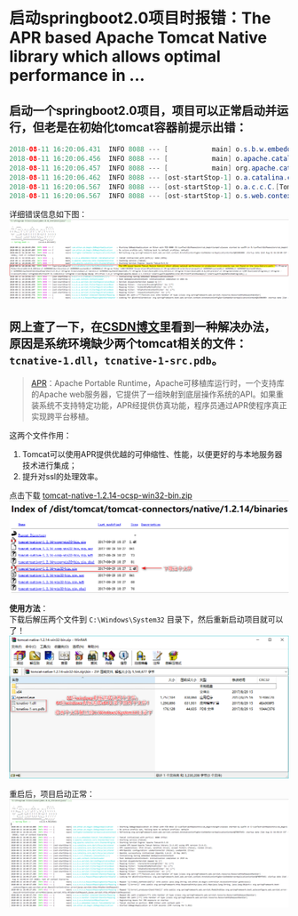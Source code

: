 # 启动springboot2.0项目时报错：The APR based Apache Tomcat Native library which allows optimal performance in ...

## 启动一个springboot2.0项目，项目可以正常启动并运行，但老是在初始化tomcat容器前提示出错：
```java
2018-08-11 16:20:06.431  INFO 8088 --- [           main] o.s.b.w.embedded.tomcat.TomcatWebServer  : Tomcat initialized with port(s): 8080 (http)
2018-08-11 16:20:06.456  INFO 8088 --- [           main] o.apache.catalina.core.StandardService   : Starting service [Tomcat]
2018-08-11 16:20:06.457  INFO 8088 --- [           main] org.apache.catalina.core.StandardEngine  : Starting Servlet Engine: Apache Tomcat/8.5.32
2018-08-11 16:20:06.462  INFO 8088 --- [ost-startStop-1] o.a.catalina.core.AprLifecycleListener   : The APR based Apache Tomcat Native library which allows optimal performance in production environments was not found on the java.library.path: [C:\Program Files\Java\jdk1.8.0_131\bin;C:\WINDOWS\Sun\Java\bin;C:\WINDOWS\system32;C:\WINDOWS;C:\Program Files (x86)\NVIDIA Corporation\PhysX\Common;C:\ProgramData\Oracle\Java\javapath;C:\WINDOWS\system32;C:\WINDOWS;C:\WINDOWS\System32\Wbem;C:\WINDOWS\System32\WindowsPowerShell\v1.0\;C:\Program Files\nodejs\;C:\Go\bin;C:\WINDOWS\System32\OpenSSH\;"C:\Program Files\Java\jdk1.8.0_131\bin;C:\Program Files\Java\jdk1.8.0_131\jre\bin";C:\Programs\Cmder;E:\IDM Downloads\Programs;C:\Program Files\Git\cmd;C:\Programs\Microsoft VS Code\bin;C:\Program Files\MySQL\MySQL Utilities 1.6\;C:\Programs\Apache-maven-3.5.2\bin;C:\Users\wyd79\AppData\Local\Microsoft\WindowsApps;C:\Users\wyd79\AppData\Roaming\npm;;.]
2018-08-11 16:20:06.567  INFO 8088 --- [ost-startStop-1] o.a.c.c.C.[Tomcat].[localhost].[/]       : Initializing Spring embedded WebApplicationContext
2018-08-11 16:20:06.567  INFO 8088 --- [ost-startStop-1] o.s.web.context.ContextLoader            : Root WebApplicationContext: initialization completed in 1864 ms
```
详细错误信息如下图：  
![APR Error](img/sb_start_error_apr.png)


## 网上查了一下，在[CSDN博文](https://blog.csdn.net/qq_38455201/article/details/80776446)里看到一种解决办法， 原因是系统环境缺少两个tomcat相关的文件：`tcnative-1.dll`，`tcnative-1-src.pdb`。

>[APR](#)：Apache Portable Runtime，Apache可移植库运行时，一个支持库的Apache web服务器，它提供了一组映射到底层操作系统的API。如果重装系统不支持特定功能，APR经提供仿真功能，程序员通过APR使程序真正实现跨平台移植。

这两个文件作用：
1. Tomcat可以使用APR提供优越的可伸缩性、性能，以便更好的与本地服务器技术进行集成；
2. 提升对ssl的处理效率。

点击下载 [tomcat-native-1.2.14-ocsp-win32-bin.zip](http://archive.apache.org/dist/tomcat/tomcat-connectors/native/1.2.14/binaries/tomcat-native-1.2.14-ocsp-win32-bin.zip)
![](img/tcnative.png)

**使用方法**：  
下载后解压两个文件到 `C:\Windows\System32` 目录下，然后重新启动项目就可以了！
![tcnative_unpack](img/tcnative_unpack.png)

重启后，项目启动正常：
![success_start](img/success_start.png)